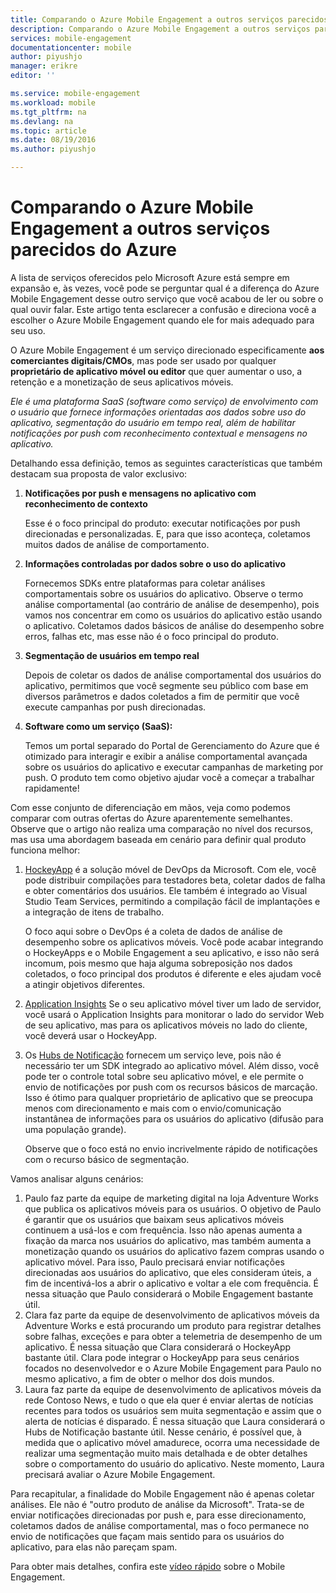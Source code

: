 ```yaml
---
title: Comparando o Azure Mobile Engagement a outros serviços parecidos do Azure
description: Comparando o Azure Mobile Engagement a outros serviços parecidos do Azure - HockeyApp, AppInsights, Hubs de Notificação
services: mobile-engagement
documentationcenter: mobile
author: piyushjo
manager: erikre
editor: ''

ms.service: mobile-engagement
ms.workload: mobile
ms.tgt_pltfrm: na
ms.devlang: na
ms.topic: article
ms.date: 08/19/2016
ms.author: piyushjo

---
```

# Comparando o Azure Mobile Engagement a outros serviços parecidos do Azure
A lista de serviços oferecidos pelo Microsoft Azure está sempre em expansão e, às vezes, você pode se perguntar qual é a diferença do Azure Mobile Engagement desse outro serviço que você acabou de ler ou sobre o qual ouvir falar. Este artigo tenta esclarecer a confusão e direciona você a escolher o Azure Mobile Engagement quando ele for mais adequado para seu uso.

O Azure Mobile Engagement é um serviço direcionado especificamente **aos comerciantes digitais/CMOs**, mas pode ser usado por qualquer **proprietário de aplicativo móvel ou editor** que quer aumentar o uso, a retenção e a monetização de seus aplicativos móveis.

*Ele é uma plataforma SaaS (software como serviço) de envolvimento com o usuário que fornece informações orientadas aos dados sobre uso do aplicativo, segmentação do usuário em tempo real, além de habilitar notificações por push com reconhecimento contextual e mensagens no aplicativo.*

Detalhando essa definição, temos as seguintes características que também destacam sua proposta de valor exclusivo:

1. **Notificações por push e mensagens no aplicativo com reconhecimento de contexto**
   
   Esse é o foco principal do produto: executar notificações por push direcionadas e personalizadas. E, para que isso aconteça, coletamos muitos dados de análise de comportamento.
2. **Informações controladas por dados sobre o uso do aplicativo**
   
   Fornecemos SDKs entre plataformas para coletar análises comportamentais sobre os usuários do aplicativo. Observe o termo análise comportamental (ao contrário de análise de desempenho), pois vamos nos concentrar em como os usuários do aplicativo estão usando o aplicativo. Coletamos dados básicos de análise do desempenho sobre erros, falhas etc, mas esse não é o foco principal do produto.
3. **Segmentação de usuários em tempo real**
   
   Depois de coletar os dados de análise comportamental dos usuários do aplicativo, permitimos que você segmente seu público com base em diversos parâmetros e dados coletados a fim de permitir que você execute campanhas por push direcionadas.
4. **Software como um serviço (SaaS):**
   
   Temos um portal separado do Portal de Gerenciamento do Azure que é otimizado para interagir e exibir a análise comportamental avançada sobre os usuários do aplicativo e executar campanhas de marketing por push. O produto tem como objetivo ajudar você a começar a trabalhar rapidamente!

Com esse conjunto de diferenciação em mãos, veja como podemos comparar com outras ofertas do Azure aparentemente semelhantes. Observe que o artigo não realiza uma comparação no nível dos recursos, mas usa uma abordagem baseada em cenário para definir qual produto funciona melhor:

1. [HockeyApp](https://azure.microsoft.com/services/hockeyapp/) é a solução móvel de DevOps da Microsoft. Com ele, você pode distribuir compilações para testadores beta, coletar dados de falha e obter comentários dos usuários. Ele também é integrado ao Visual Studio Team Services, permitindo a compilação fácil de implantações e a integração de itens de trabalho.
   
   O foco aqui sobre o DevOps é a coleta de dados de análise de desempenho sobre os aplicativos móveis. Você pode acabar integrando o HockeyApps e o Mobile Engagement a seu aplicativo, e isso não será incomum, pois mesmo que haja alguma sobreposição nos dados coletados, o foco principal dos produtos é diferente e eles ajudam você a atingir objetivos diferentes.
2. [Application Insights](../application-insights/app-insights-overview.md) Se o seu aplicativo móvel tiver um lado de servidor, você usará o Application Insights para monitorar o lado do servidor Web de seu aplicativo, mas para os aplicativos móveis no lado do cliente, você deverá usar o HockeyApp.
3. Os [Hubs de Notificação](https://azure.microsoft.com/services/notification-hubs/) fornecem um serviço leve, pois não é necessário ter um SDK integrado ao aplicativo móvel. Além disso, você pode ter o controle total sobre seu aplicativo móvel, e ele permite o envio de notificações por push com os recursos básicos de marcação. Isso é ótimo para qualquer proprietário de aplicativo que se preocupa menos com direcionamento e mais com o envio/comunicação instantânea de informações para os usuários do aplicativo (difusão para uma população grande).
   
   Observe que o foco está no envio incrivelmente rápido de notificações com o recurso básico de segmentação.

Vamos analisar alguns cenários:

1. Paulo faz parte da equipe de marketing digital na loja Adventure Works que publica os aplicativos móveis para os usuários. O objetivo de Paulo é garantir que os usuários que baixam seus aplicativos móveis continuem a usá-los e com frequência. Isso não apenas aumenta a fixação da marca nos usuários do aplicativo, mas também aumenta a monetização quando os usuários do aplicativo fazem compras usando o aplicativo móvel. Para isso, Paulo precisará enviar notificações direcionadas aos usuários do aplicativo, que eles consideram úteis, a fim de incentivá-los a abrir o aplicativo e voltar a ele com frequência. É nessa situação que Paulo considerará o Mobile Engagement bastante útil.
2. Clara faz parte da equipe de desenvolvimento de aplicativos móveis da Adventure Works e está procurando um produto para registrar detalhes sobre falhas, exceções e para obter a telemetria de desempenho de um aplicativo. É nessa situação que Clara considerará o HockeyApp bastante útil. Clara pode integrar o HockeyApp para seus cenários focados no desenvolvedor e o Azure Mobile Engagement para Paulo no mesmo aplicativo, a fim de obter o melhor dos dois mundos.
3. Laura faz parte da equipe de desenvolvimento de aplicativos móveis da rede Contoso News, e tudo o que ela quer é enviar alertas de notícias recentes para todos os usuários sem muita segmentação e assim que o alerta de notícias é disparado. É nessa situação que Laura considerará o Hubs de Notificação bastante útil. Nesse cenário, é possível que, à medida que o aplicativo móvel amadurece, ocorra uma necessidade de realizar uma segmentação muito mais detalhada e de obter detalhes sobre o comportamento do usuário do aplicativo. Neste momento, Laura precisará avaliar o Azure Mobile Engagement.

Para recapitular, a finalidade do Mobile Engagement não é apenas coletar análises. Ele não é "outro produto de análise da Microsoft". Trata-se de enviar notificações direcionadas por push e, para esse direcionamento, coletamos dados de análise comportamental, mas o foco permanece no envio de notificações que façam mais sentido para os usuários do aplicativo, para elas não pareçam spam.

Para obter mais detalhes, confira este [vídeo rápido](mobile-engagement-overview.md) sobre o Mobile Engagement.

<!---HONumber=AcomDC_0824_2016-->